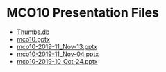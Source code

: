 <!--
This is a machine generated file, and should not be edited, as it will be overwritten with future updates.
-->

# MCO10 Presentation Files

- [Thumbs.db](https://globaleventcdn.blob.core.windows.net/assets/mco/mco10/Thumbs.db)
- [mco10.pptx](https://globaleventcdn.blob.core.windows.net/assets/mco/mco10/mco10.pptx)
- [mco10-2019-11_Nov-13.pptx](https://globaleventcdn.blob.core.windows.net/assets/mco/mco10/mco10-2019-11_Nov-13.pptx)
- [mco10-2019-11_Nov-04.pptx](https://globaleventcdn.blob.core.windows.net/assets/mco/mco10/mco10-2019-11_Nov-04.pptx)
- [mco10-2019-10_Oct-24.pptx](https://globaleventcdn.blob.core.windows.net/assets/mco/mco10/mco10-2019-10_Oct-24.pptx)


